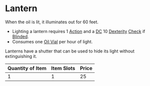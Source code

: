 # Lantern

When the oil is lit, it illuminates out for 60 feet.

- Lighting a lantern requires 1 [Action](../../../Game%20Procedures/Core%20Procedures/Action.md) and a [DC](../../../Game%20Procedures/Core%20Procedures/DC.md) 10 [Dexterity](../../../Player%20Characters/The%20Ability%20Scores/Dexterity.md) [Check](../../../Game%20Procedures/Core%20Procedures/Check.md) if [Blinded](../../../Game%20Procedures/Conditions/Blinded.md).
- Consumes one [Oil Vial](../10%20Coins/Oil%20Vial.md) per hour of light.

Lanterns have a shutter that can be used to hide its light without extinguishing it.

| Quantity of Item | Item Slots | Price |
| ---------------- | ---------- | ----- |
| 1                | 1          | 25    |
